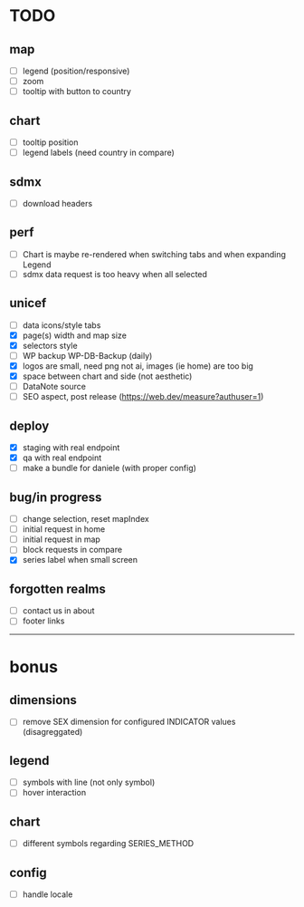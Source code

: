 # TODO

## map
- [ ] legend (position/responsive)
- [ ] zoom
- [ ] tooltip with button to country

## chart
- [ ] tooltip position
- [ ] legend labels (need country in compare)

## sdmx
- [ ] download headers

## perf
- [ ] Chart is maybe re-rendered when switching tabs and when expanding Legend
- [ ] sdmx data request is too heavy when all selected

## unicef
- [ ] data icons/style tabs
- [x] page(s) width and map size
- [x] selectors style
- [ ] WP backup WP-DB-Backup (daily)
- [x] logos are small, need png not ai, images (ie home) are too big
- [x] space between chart and side (not aesthetic)
- [ ] DataNote source
- [ ] SEO aspect, post release (https://web.dev/measure?authuser=1)

## deploy
- [x] staging with real endpoint
- [x] qa with real endpoint
- [ ] make a bundle for daniele (with proper config)

## bug/in progress
- [ ] change selection, reset mapIndex
- [ ] initial request in home
- [ ] initial request in map
- [ ] block requests in compare
- [x] series label when small screen

## forgotten realms
- [ ] contact us in about
- [ ] footer links

---

# bonus

## dimensions
- [ ] remove SEX dimension for configured INDICATOR values (disagreggated)

## legend
- [ ] symbols with line (not only symbol)
- [ ] hover interaction

## chart
- [ ] different symbols regarding SERIES_METHOD

## config
- [ ] handle locale
